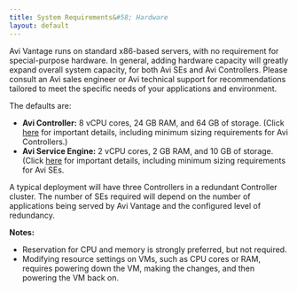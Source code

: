 ```yaml
---
title: System Requirements&#58; Hardware
layout: default
---
```

Avi Vantage runs on standard x86-based servers, with no requirement for special-purpose hardware. In general, adding hardware capacity will greatly expand overall system capacity, for both Avi SEs and Avi Controllers. Please consult an Avi sales engineer or Avi technical support for recommendations tailored to meet the specific needs of your applications and environment.

The defaults are:

* **Avi Controller:** 8 vCPU cores, 24 GB RAM, and 64 GB of storage. (Click <a href="/docs/17.1/avi-controller-sizing">here</a> for important details, including minimum sizing requirements for Avi Controllers.)
* **Avi Service Engine:** 2 vCPU cores, 2 GB RAM, and 10 GB of storage. (Click <a href="/docs/17.1/sizing-service-engines">here</a> for important details, including minimum sizing requirements for Avi SEs. 

A typical deployment will have three Controllers in a redundant Controller cluster. The number of SEs required will depend on the number of applications being served by Avi Vantage and the configured level of redundancy.

**Notes:**

* Reservation for CPU and memory is strongly preferred, but not required.
* Modifying resource settings on VMs, such as CPU cores or RAM, requires powering down the VM, making the changes, and then powering the VM back on. 